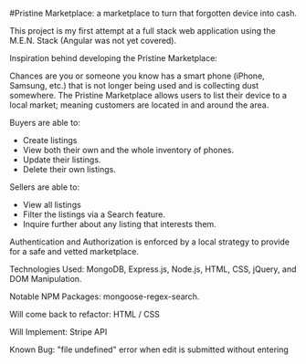 #Pristine Marketplace: a marketplace to turn that forgotten device into cash.

This project is my first attempt at a full stack web application using the M.E.N. Stack (Angular was not yet covered).

Inspiration behind developing the Pristine Marketplace:

Chances are you or someone you know has a smart phone (iPhone, Samsung, etc.) that
is not longer being used and is collecting dust somewhere. The Pristine Marketplace
allows users to list their device to a local market; meaning customers are located
in and around the area.

Buyers are able to:
- Create listings
- View both their own and the whole inventory of phones.
- Update their listings.
- Delete their own listings.

Sellers are able to:
- View all listings
- Filter the listings via a Search feature.
- Inquire further about any listing that interests them.


Authentication and Authorization is enforced by a local strategy to provide for
a safe and vetted marketplace.

Technologies Used: MongoDB, Express.js, Node.js, HTML, CSS, jQuery, and DOM Manipulation.

Notable NPM Packages: mongoose-regex-search.

Will come back to refactor:
HTML / CSS

Will Implement:
Stripe API

Known Bug: "file undefined" error when edit is submitted without entering 
